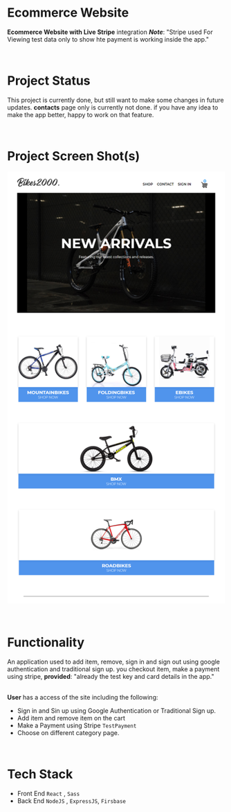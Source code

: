 # Ecommerce Website
**Ecommerce Website with Live Stripe** integration ***Note***: "Stripe used For Viewing test data only to show hte payment is working inside the app."

<br>

# Project Status
This project is currently done, but still want to make some changes in future updates. **contacts** page only is currently not done. if you have any idea to make the app better, happy to work on that feature.

<br>

# Project Screen Shot(s)
![GitHub Logo](./client/src/assets/bikes200.png)

<br>


# Functionality

An application used to add item, remove, sign in and sign out using google authentication and traditional sign up. you checkout item, make a payment using stripe, **provided**: "already the test key and card details in the app."  
<br>


**User** has a access of the site including the following:

* Sign in and Sin up using Google Authentication or Traditional Sign up.
* Add item and remove item on the cart
* Make a Payment using Stripe ``TestPayment``
* Choose on different category page.

<br>

# Tech Stack 
* Front End ``React`` , ``Sass``
* Back End  ``NodeJS`` , ``ExpressJS``, ``Firsbase``